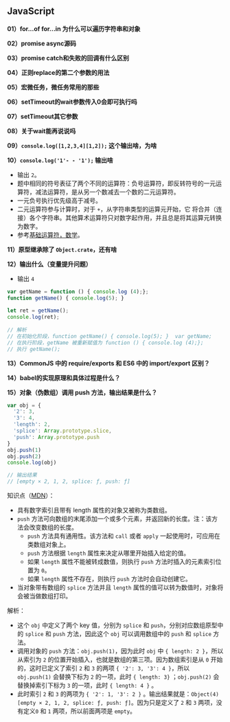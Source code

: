 ## JavaScript

**01）for...of for...in 为什么可以遍历字符串和对象**

**02）promise async源码**

**03）promise  catch和失败的回调有什么区别**

**04）正则replace的第二个参数的用法**

**05）宏微任务，微任务常用的那些**

**06）setTimeout的wait参数传入0会即可执行吗**

**07）setTimeout其它参数**

**08）关于wait能再说说吗**

**09）`console.log([1,2,3,4][1,2]);` 这个输出啥，为啥**

**10）`console.log('1'- - '1');` 输出啥**

- 输出 `2`。
- 题中相同的符号表征了两个不同的运算符：负号运算符，即反转符号的一元运算符，减法运算符，是从另一个数减去一个数的二元运算符。
- 一元负号执行优先级高于减号。
- 二元运算符参与计算时，对于 `+`，从字符串类型的运算元开始，它 将合并（连接）各个字符串。其他算术运算符只对数字起作用，并且总是将其运算元转换为数字。
- 参考[基础运算符，数学](https://zh.javascript.info/operators)。

**11）原型继承除了 `Object.crate`，还有啥**

**12）输出什么（变量提升问题）**

- 输出 `4`

```javascript
var getName = function () { console.log (4);};
function getName() { console.log(5); }
  
let ret = getName();
console.log(ret);
  
// 解析
// 在初始化阶段，function getName() { console.log(5); }  var getName;
// 在执行阶段，getName 被重新赋值为 function () { console.log (4);};
// 执行 getName();
```

**13）CommonJS 中的 require/exports 和 ES6 中的 import/export 区别？**

**14）babel的实现原理和具体过程是什么？**

**15）对象（伪数组）调用 push 方法，输出结果是什么？**

```javascript
var obj = {
  '2': 3,
  '3': 4,
  'length': 2,
  'splice': Array.prototype.slice,
  'push': Array.prototype.push
}
obj.push(1)
obj.push(2)
console.log(obj)

// 输出结果
// [empty × 2, 1, 2, splice: ƒ, push: ƒ]
```

知识点（[MDN](https://developer.mozilla.org/zh-CN/docs/Web/JavaScript/Reference/Global_Objects/Array/push）)）：
- 具有数字索引且带有 length 属性的对象又被称为类数组。
- `push` 方法可向数组的末尾添加一个或多个元素，并返回新的长度。注：该方法会改变数组的长度。
  - `push` 方法具有通用性。该方法和 `call` 或者 `apply` 一起使用时，可应用在类数组对象上。
  - `push` 方法根据 `length` 属性来决定从哪里开始插入给定的值。
  - 如果 `length` 属性不能被转成数值，则执行 `push` 方法时插入的元素索引位置为 `0`。
  - 如果 `length` 属性不存在，则执行 `push` 方法时会自动创建它。
- 当对象带有数组的 `splice` 方法并且 `length` 属性的值可以转为数值时，对象将会被当做数组打印。

解析：
- 这个 `obj` 中定义了两个 key 值，分别为 `splice` 和 `push`，分别对应数组原型中的 `splice` 和 `push` 方法，因此这个 `obj` 可以调用数组中的 `push` 和 `splice` 方法。
- 调用对象的 `push` 方法：`obj.push(1)`，因为此时 `obj` 中 `{ length: 2 }`，所以从索引为 `2` 的位置开始插入，也就是数组的第三项。因为数组索引是从 `0` 开始的，这时已定义了索引 `2` 和 `3` 的两项 `{ '2': 3, '3': 4 }`，所以 `obj.push(1)` 会替换下标为 `2` 的一项，此时 `{ length: 3}` ；`obj.push(2)` 会替换掉索引下标为 `3` 的一项，此时 `{ length: 4 }` 。
- 此时索引 `2` 和 `3` 的两项为 `{ '2': 1, '3': 2 }` 。输出结果就是：`Object(4) [empty × 2, 1, 2, splice: ƒ, push: ƒ]`。因为只是定义了 `2` 和 `3` 两项，没有定义`0` 和 `1` 两项，所以前面两项是 `empty`。
